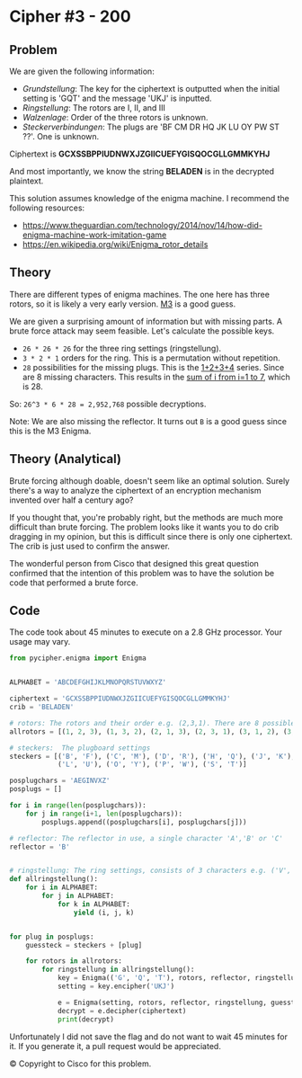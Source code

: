 # Cipher #3 - 200

## Problem
We are given the following information:

- *Grundstellung*: The key for the ciphertext is outputted when the initial setting is 'GQT' and the message 'UKJ' is inputted.
- *Ringstellung*: The rotors are I, II, and III
- *Walzenlage*: Order of the three rotors is unknown.
- *Steckerverbindungen*: The plugs are 'BF CM DR HQ JK LU OY PW ST ??'. One is unknown.

Ciphertext is **GCXSSBPPIUDNWXJZGIICUEFYGISQOCGLLGMMKYHJ**

And most importantly, we know the string **BELADEN** is in the decrypted plaintext.

This solution assumes knowledge of the enigma machine. I recommend the following resources:
- https://www.theguardian.com/technology/2014/nov/14/how-did-enigma-machine-work-imitation-game
- https://en.wikipedia.org/wiki/Enigma_rotor_details

## Theory

There are different types of enigma machines. The one here has three rotors, so it is likely a very early version. [M3](http://enigma.louisedade.co.uk/enigma.html) is a good guess.

We are given a surprising amount of information but with missing parts. A brute force attack may seem feasible. Let's calculate the possible keys.

- `26 * 26 * 26` for the three ring settings (ringstellung).
- `3 * 2 * 1` orders for the ring. This is a permutation without repetition.
- `28` possibilities for the missing plugs. This is the [1+2+3+4](https://en.wikipedia.org/wiki/1_%2B_2_%2B_3_%2B_4_%2B_%E2%8B%AF) series. Since are 8 missing characters. This results in the [sum of i from i=1 to 7](https://www.wolframalpha.com/input/?i=sum+of+i+from+i%3D1+to+7), which is 28.

So: `26^3 * 6 * 28 = 2,952,768` possible decryptions.

Note: We are also missing the reflector. It turns out `B` is a good guess since this is the M3 Enigma.

## Theory (Analytical)

Brute forcing although doable, doesn't seem like an optimal solution. Surely there's a way to analyze the ciphertext of an encryption mechanism invented over half a century ago?

If you thought that, you're probably right, but the methods are much more difficult than brute forcing. The problem looks like it wants you to do crib dragging in my opinion, but this is difficult since there is only one ciphertext. The crib is just used to confirm the answer.

The wonderful person from Cisco that designed this great question confirmed that the intention of this problem was to have the solution be code that performed a brute force.

## Code

The code took about 45 minutes to execute on a 2.8 GHz processor. Your usage may vary.

```python
from pycipher.enigma import Enigma


ALPHABET = 'ABCDEFGHIJKLMNOPQRSTUVWXYZ'

ciphertext = 'GCXSSBPPIUDNWXJZGIICUEFYGISQOCGLLGMMKYHJ'
crib = 'BELADEN'

# rotors: The rotors and their order e.g. (2,3,1). There are 8 possible rotors.
allrotors = [(1, 2, 3), (1, 3, 2), (2, 1, 3), (2, 3, 1), (3, 1, 2), (3, 2, 1)]

# steckers:  The plugboard settings
steckers = [('B', 'F'), ('C', 'M'), ('D', 'R'), ('H', 'Q'), ('J', 'K'),
            ('L', 'U'), ('O', 'Y'), ('P', 'W'), ('S', 'T')]

posplugchars = 'AEGINVXZ'
posplugs = []

for i in range(len(posplugchars)):
    for j in range(i+1, len(posplugchars)):
        posplugs.append((posplugchars[i], posplugchars[j]))

# reflector: The reflector in use, a single character 'A','B' or 'C'
reflector = 'B'


# ringstellung: The ring settings, consists of 3 characters e.g. ('V','B','Q')
def allringstellung():
    for i in ALPHABET:
        for j in ALPHABET:
            for k in ALPHABET:
                yield (i, j, k)


for plug in posplugs:
    guessteck = steckers + [plug]

    for rotors in allrotors:
        for ringstellung in allringstellung():
            key = Enigma(('G', 'Q', 'T'), rotors, reflector, ringstellung, guessteck)
            setting = key.encipher('UKJ')

            e = Enigma(setting, rotors, reflector, ringstellung, guessteck)
            decrypt = e.decipher(ciphertext)
            print(decrypt)
```

Unfortunately I did not save the flag and do not want to wait 45 minutes for it. If you generate it, a pull request would be appreciated.

© Copyright to Cisco for this problem.
